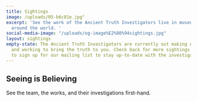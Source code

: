 ```yaml
---
title: Sightings
image: /uploads/05-b6c81e.jpg"
excerpt: 'See the work of the Ancient Truth Investigators live in museums and galleries
  around the world. '
social-media-image: "/uploads/og-image%E2%80%94sightings.jpg"
layout: sightings
empty-state: The Ancient Truth Investigators are currently out making new discoveries
  and working to bring the truth to you. Check back for more sightings and don't forget
  to sign up for our mailing list to stay up-to-date with the investigator's activities
---
```


## Seeing is Believing

See the team, the works, and their investigations first-hand.
